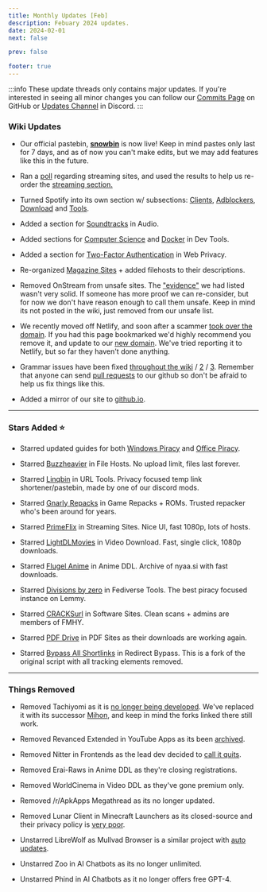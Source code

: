 ```yaml
---
title: Monthly Updates [Feb]
description: Febuary 2024 updates.
date: 2024-02-01
next: false

prev: false

footer: true
---
```


<Post authors="nbats" />

:::info
These update threads only contains major updates. If you're interested
in seeing all minor changes you can follow our
[Commits Page](https://github.com/fmhy/FMHYedit/commits/main) on GitHub or
[Updates Channel](https://redd.it/17f8msf) in Discord.
:::

### Wiki Updates

- Our official pastebin, **[snowbin](https://pastes.fmhy.net/)** is now live!
  Keep in mind pastes only last for 7 days, and as of now you can't make edits,
  but we may add features like this in the future.

- Ran a [poll](https://i.imgur.com/73paJlr.png) regarding streaming sites, and
  used the results to help us re-order the
  [streaming section.](/video)

- Turned Spotify into its own section w/ subsections:
  [Clients](/audio#spotify-clients),
  [Adblockers](/audio#spotify-adblockers),
  [Download](/audio#spotify-download) and
  [Tools](/audio#spotify-tools).

- Added a section for [Soundtracks](/audio#media-soundtracks) in
  Audio.

- Added sections for [Computer Science](/developer-tools#computer-science) and
  [Docker](/developer-tools#docker-tools) in Dev Tools.

- Added a section for
  [Two-Factor Authentication](/privacy#two-factor-authentication) in Web
  Privacy.

- Re-organized [Magazine Sites](/reading#magazines) + added filehosts
  to their descriptions.

- Removed OnStream from unsafe sites. The ["evidence"](https://rentry.co/upo2r)
  we had listed wasn't very solid. If someone has more proof we can re-consider,
  but for now we don't have reason enough to call them unsafe. Keep in mind its
  not posted in the wiki, just removed from our unsafe list.

- We recently moved off Netlify, and soon after a scammer
  [took over the domain](https://i.imgur.com/rByoHnf.png). If you had this page
  bookmarked we'd highly recommend you remove it, and update to our
  [new domain](/). We've tried reporting it to Netlify, but so far they haven't
  done anything.

- Grammar issues have been fixed
  [throughout the wiki](https://github.com/fmhy/FMHYedit/pull/1337) /
  [2](https://github.com/fmhy/FMHYedit/pull/1340) /
  [3](https://github.com/fmhy/FMHYedit/pull/1339). Remember that anyone can send
  [pull requests](https://github.com/fmhy/FMHYedit) to our github so don't be
  afraid to help us fix things like this.

- Added a mirror of our site to [github.io](https://fmhy.github.io/FMHYedit/).

---

### Stars Added ⭐

- Starred updated guides for both [Windows Piracy](/system-tools#windows-isos)
  and [Office Piracy](/text-tools#text-editors).

- Starred [Buzzheavier](/file-tools#file-hosts) in File Hosts. No upload limit,
  files last forever.

- Starred [Linqbin](/internet-tools#url-tools) in URL Tools. Privacy focused
  temp link shortener/pastebin, made by one of our discord mods.

- Starred [Gnarly Repacks](/gaming#game-repacks) in Game Repacks +
  ROMs. Trusted repacker who's been around for years.

- Starred [PrimeFlix](/video#multi-server) in Streaming Sites. Nice
  UI, fast 1080p, lots of hosts.

- Starred [LightDLMovies](/video#download-sites) in Video Download.
  Fast, single click, 1080p downloads.

- Starred [Flugel Anime](/video#anime-downloading) in Anime DDL.
  Archive of nyaa.si with fast downloads.

- Starred [Divisions by zero](/social-media-tools#fediverse-tools) in Fediverse
  Tools. The best piracy focused instance on Lemmy.

- Starred [CRACKSurl](/downloading#software-sites) in Software Sites.
  Clean scans + admins are members of FMHY.

- Starred [PDF Drive](/reading#pdf-search) in PDF Sites as their
  downloads are working again.

- Starred [Bypass All Shortlinks](/privacy#redirect-bypass) in Redirect
  Bypass. This is a fork of the original script with all tracking elements
  removed.

---

### Things Removed

- Removed Tachiyomi as it is
  [no longer being developed](https://tachiyomi.org/news/2024-01-13-goodbye).
  We've replaced it with its successor
  [Mihon](/mobile#android-reading), and keep in mind the forks linked
  there still work.

- Removed Revanced Extended in YouTube Apps as its been
  [archived](https://redd.it/1abt4kk).

- Removed Nitter in Frontends as the lead dev decided to
  [call it quits](https://github.com/zedeus/nitter/issues/1155#issuecomment-1913361757).

- Removed Erai-Raws in Anime DDL as they're closing registrations.

- Removed WorldCinema in Video DDL as they've gone premium only.

- Removed /r/ApkApps Megathread as its no longer updated.

- Removed Lunar Client in Minecraft Launchers as its closed-source and their
  privacy policy is [very poor](https://i.imgur.com/2Wtds7l.png).

- Unstarred LibreWolf as Mullvad Browser is a similar project with
  [auto updates](https://i.imgur.com/GTzWHR0.png).

- Unstarred Zoo in AI Chatbots as its no longer unlimited.

- Unstarred Phind in AI Chatbots as it no longer offers free GPT-4.
